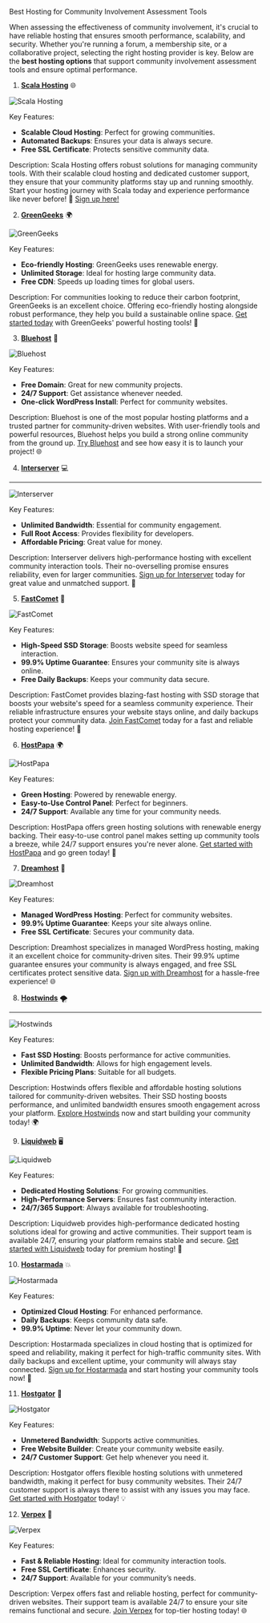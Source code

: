 Best Hosting for Community Involvement Assessment Tools
 

When assessing the effectiveness of community involvement, it's crucial to have reliable hosting that ensures smooth performance, scalability, and security. Whether you're running a forum, a membership site, or a collaborative project, selecting the right hosting provider is key. Below are the **best hosting options** that support community involvement assessment tools and ensure optimal performance.

1. **[Scala Hosting](https://snipitx.com/scala-jy)** 🌐
 
![Scala Hosting](https://i.imgur.com/uJ5JIK3.png "Scala Web Hosting")

Key Features:
- **Scalable Cloud Hosting**: Perfect for growing communities.
- **Automated Backups**: Ensures your data is always secure.
- **Free SSL Certificate**: Protects sensitive community data.

Description: Scala Hosting offers robust solutions for managing community tools. With their scalable cloud hosting and dedicated customer support, they ensure that your community platforms stay up and running smoothly. Start your hosting journey with Scala today and experience performance like never before! 🚀 [Sign up here!](https://snipitx.com/scala-jy)

2. **[GreenGeeks](https://snipitx.com/greengeeks-jy)** 🌍
 
![GreenGeeks](https://i.imgur.com/eEwuntu.jpg "GreenGeeks Hosting")

Key Features:
- **Eco-friendly Hosting**: GreenGeeks uses renewable energy.
- **Unlimited Storage**: Ideal for hosting large community data.
- **Free CDN**: Speeds up loading times for global users.

Description: For communities looking to reduce their carbon footprint, GreenGeeks is an excellent choice. Offering eco-friendly hosting alongside robust performance, they help you build a sustainable online space. [Get started today](https://snipitx.com/greengeeks-jy) with GreenGeeks' powerful hosting tools! 🌱

3. **[Bluehost](https://snipitx.com/bluehost-jy)** 🔵
 
![Bluehost](https://i.imgur.com/PasFF9E.jpeg "Bluehost Hosting")

Key Features:
- **Free Domain**: Great for new community projects.
- **24/7 Support**: Get assistance whenever needed.
- **One-click WordPress Install**: Perfect for community websites.

Description: Bluehost is one of the most popular hosting platforms and a trusted partner for community-driven websites. With user-friendly tools and powerful resources, Bluehost helps you build a strong online community from the ground up. [Try Bluehost](https://snipitx.com/bluehost-jy) and see how easy it is to launch your project! 🌐

4. **[Interserver](https://snipitx.com/interserver-jy)** 💻
---------------------------------------------------------
![Interserver](https://i.imgur.com/OM5dOEW.jpeg "Interserver Hosting")

Key Features:
- **Unlimited Bandwidth**: Essential for community engagement.
- **Full Root Access**: Provides flexibility for developers.
- **Affordable Pricing**: Great value for money.

Description: Interserver delivers high-performance hosting with excellent community interaction tools. Their no-overselling promise ensures reliability, even for larger communities. [Sign up for Interserver](https://snipitx.com/interserver-jy) today for great value and unmatched support. 🎯

5. **[FastComet](https://snipitx.com/fastcomet-jy)** 🚀
 
![FastComet](https://i.imgur.com/7qgXuWp.png "FastComet Hosting")

Key Features:
- **High-Speed SSD Storage**: Boosts website speed for seamless interaction.
- **99.9% Uptime Guarantee**: Ensures your community site is always online.
- **Free Daily Backups**: Keeps your community data secure.

Description: FastComet provides blazing-fast hosting with SSD storage that boosts your website's speed for a seamless community experience. Their reliable infrastructure ensures your website stays online, and daily backups protect your community data. [Join FastComet](https://snipitx.com/fastcomet-jy) today for a fast and reliable hosting experience! 💨

6. **[HostPapa](https://snipitx.com/hostpapa-jy)** 🌍
 
![HostPapa](https://i.imgur.com/ouDTkvl.jpeg "HostPapa Hosting")

Key Features:
- **Green Hosting**: Powered by renewable energy.
- **Easy-to-Use Control Panel**: Perfect for beginners.
- **24/7 Support**: Available any time for your community needs.

Description: HostPapa offers green hosting solutions with renewable energy backing. Their easy-to-use control panel makes setting up community tools a breeze, while 24/7 support ensures you're never alone. [Get started with HostPapa](https://snipitx.com/hostpapa-jy) and go green today! 🌱

7. **[Dreamhost](https://snipitx.com/dreamhost-jy)** 🌟
 
![Dreamhost](https://i.imgur.com/rXIg8ip.jpeg "Dreamhost Hosting")

Key Features:
- **Managed WordPress Hosting**: Perfect for community websites.
- **99.9% Uptime Guarantee**: Keeps your site always online.
- **Free SSL Certificate**: Secures your community data.

Description: Dreamhost specializes in managed WordPress hosting, making it an excellent choice for community-driven sites. Their 99.9% uptime guarantee ensures your community is always engaged, and free SSL certificates protect sensitive data. [Sign up with Dreamhost](https://snipitx.com/dreamhost-jy) for a hassle-free experience! 🌐

8. **[Hostwinds](https://snipitx.com/hostwinds-jy)** 🌪️
---------------------------------------------------------
![Hostwinds](https://i.imgur.com/53aSNXx.jpeg "Hostwinds Hosting")

Key Features:
- **Fast SSD Hosting**: Boosts performance for active communities.
- **Unlimited Bandwidth**: Allows for high engagement levels.
- **Flexible Pricing Plans**: Suitable for all budgets.

Description: Hostwinds offers flexible and affordable hosting solutions tailored for community-driven websites. Their SSD hosting boosts performance, and unlimited bandwidth ensures smooth engagement across your platform. [Explore Hostwinds](https://snipitx.com/hostwinds-jy) now and start building your community today! 🌍

9. **[Liquidweb](https://snipitx.com/liquidweb-jy)** 🖥️
 
![Liquidweb](https://i.imgur.com/4IvT9SC.jpeg "Liquidweb Hosting")

Key Features:
- **Dedicated Hosting Solutions**: For growing communities.
- **High-Performance Servers**: Ensures fast community interaction.
- **24/7/365 Support**: Always available for troubleshooting.

Description: Liquidweb provides high-performance dedicated hosting solutions ideal for growing and active communities. Their support team is available 24/7, ensuring your platform remains stable and secure. [Get started with Liquidweb](https://snipitx.com/liquidweb-jy) today for premium hosting! 🌟

10. **[Hostarmada](https://snipitx.com/hostarmada-jy)** 💥
 
![Hostarmada](https://i.imgur.com/KFbdf3o.jpeg "Hostarmada Hosting")

Key Features:
- **Optimized Cloud Hosting**: For enhanced performance.
- **Daily Backups**: Keeps community data safe.
- **99.9% Uptime**: Never let your community down.

Description: Hostarmada specializes in cloud hosting that is optimized for speed and reliability, making it perfect for high-traffic community sites. With daily backups and excellent uptime, your community will always stay connected. [Sign up for Hostarmada](https://snipitx.com/hostarmada-jy) and start hosting your community tools now! 🚀

11. **[Hostgator](https://snipitx.com/hostgator-jy)** 🐊
 
![Hostgator](https://i.imgur.com/BcVkH57.jpeg "Hostgator Hosting")

Key Features:
- **Unmetered Bandwidth**: Supports active communities.
- **Free Website Builder**: Create your community website easily.
- **24/7 Customer Support**: Get help whenever you need it.

Description: Hostgator offers flexible hosting solutions with unmetered bandwidth, making it perfect for busy community websites. Their 24/7 customer support is always there to assist with any issues you may face. [Get started with Hostgator](https://snipitx.com/hostgator-jy) today! 💡

12. **[Verpex](https://snipitx.com/verpex-jy)** 🔐
 
![Verpex](https://i.imgur.com/6x5LhiS.jpeg "Verpex Hosting")

Key Features:
- **Fast & Reliable Hosting**: Ideal for community interaction tools.
- **Free SSL Certificate**: Enhances security.
- **24/7 Support**: Available for your community’s needs.

Description: Verpex offers fast and reliable hosting, perfect for community-driven websites. Their support team is available 24/7 to ensure your site remains functional and secure. [Join Verpex](https://snipitx.com/verpex-jy) for top-tier hosting today! 🌐

